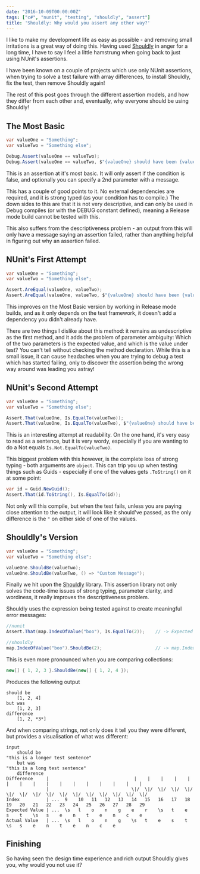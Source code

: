 ```yaml
---
date: "2016-10-09T00:00:00Z"
tags: ["c#", "nunit", "testing", "shouldly", "assert"]
title: 'Shouldly: Why would you assert any other way?'
---
```


I like to make my development life as easy as possible - and removing small irritations is a great way of doing this.  Having used [Shouldly](http://docs.shouldly-lib.net/v2.4.0/docs) in anger for a long time, I have to say I feel a little hamstrung when going back to just using NUnit's assertions.

I have been known on a couple of projects which use only NUnit assertions, when trying to solve a test failure with array differences, to install Shouldly, fix the test, then remove Shouldly again!

The rest of this post goes through the different assertion models, and how they differ from each other and, eventually, why everyone should be using Shouldly!


## The Most Basic

```csharp
var valueOne = "Something";
var valueTwo = "Something else";

Debug.Assert(valueOne == valueTwo);
Debug.Assert(valueOne == valueTwo, $"{valueOne} should have been {valueTwo}");
```

This is an assertion at it's most basic.  It will only assert if the condition is false, and optionally you can specify a 2nd parameter with a message.

This has a couple of good points to it. No external dependencies are required, and it is strong typed (as your condition has to compile.)  The down sides to this are that it is not very descriptive, and can only be used in Debug compiles (or with the DEBUG constant defined), meaning a Release mode build cannot be tested with this.

This also suffers from the descriptiveness problem - an output from this will only have a message saying an assertion failed, rather than anything helpful in figuring out why an assertion failed.

## NUnit's First Attempt
```csharp
var valueOne = "Something";
var valueTwo = "Something else";

Assert.AreEqual(valueOne, valueTwo);
Assert.AreEqual(valueOne, valueTwo, $"{valueOne} should have been {valueTwo}");
```
This improves on the Most Basic version by working in Release mode builds, and as it only depends on the test framework, it doesn't add a dependency you didn't already have.

There are two things I dislike about this method: it remains as undescriptive as the first method, and it adds the problem of parameter ambiguity:  Which of the two parameters is the expected value, and which is the value under test? You can't tell without checking the method declaration.  While this is a small issue, it can cause headaches when you are trying to debug a test which has started failing, only to discover the assertion being the wrong way around was leading you astray!


## NUnit's Second Attempt

```csharp
var valueOne = "Something";
var valueTwo = "Something else";

Assert.That(valueOne, Is.EqualTo(valueTwo));
Assert.That(valueOne, Is.EqualTo(valueTwo), $"{valueOne} should have been {valueTwo}");
```

This is an interesting attempt at readability.  On the one hand, it's very easy to read as a sentence, but it is very wordy, especially if you are wanting to do a Not equals `Is.Not.EqualTo(valueTwo)`.

This biggest problem with this however, is the complete loss of strong typing - both arguments are `object`.  This can trip you up when testing things such as Guids - especially if one of the values gets `.ToString()` on it at some point:

```csharp
var id = Guid.NewGuid();
Assert.That(id.ToString(), Is.EqualTo(id));
```

Not only will this compile, but when the test fails, unless you are paying close attention to the output, it will look like it should've passed, as the only difference is the `"` on either side of one of the values.


## Shouldly's Version

```csharp
var valueOne = "Something";
var valueTwo = "Something else";

valueOne.ShouldBe(valueTwo);
valueOne.ShouldBe(valueTwo, () => "Custom Message");
```

Finally we hit upon the [Shouldly](http://docs.shouldly-lib.net/v2.4.0/docs) library.  This assertion library not only solves the code-time issues of strong typing, parameter clarity, and wordiness, it really improves the descriptiveness problem.

Shouldly uses the expression being tested against to create meaningful error messages:

```csharp
//nunit
Assert.That(map.IndexOfValue("boo"), Is.EqualTo(2));    // -> Expected 2 but was 1

//shouldly
map.IndexOfValue("boo").ShouldBe(2);                    // -> map.IndexOfValue("boo") should be 2 but was 1
```

This is even more pronounced when you are comparing collections:

```csharp
new[] { 1, 2, 3 }.ShouldBe(new[] { 1, 2, 4 });
```

Produces the following output
```
should be
    [1, 2, 4]
but was
    [1, 2, 3]
difference
    [1, 2, *3*]
```

And when comparing strings, not only does it tell you they were different, but provides a visualisation of what was different:

```
input
    should be
"this is a longer test sentence"
    but was
"this is a long test sentence"
    difference
Difference     |                                |    |    |    |    |    |    |    |    |    |    |    |    |    |    |    |
               |                               \|/  \|/  \|/  \|/  \|/  \|/  \|/  \|/  \|/  \|/  \|/  \|/  \|/  \|/  \|/  \|/
Index          | ...  9    10   11   12   13   14   15   16   17   18   19   20   21   22   23   24   25   26   27   28   29
Expected Value | ...  \s   l    o    n    g    e    r    \s   t    e    s    t    \s   s    e    n    t    e    n    c    e
Actual Value   | ...  \s   l    o    n    g    \s   t    e    s    t    \s   s    e    n    t    e    n    c    e
```

## Finishing

So having seen the design time experience and rich output Shouldly gives you, why would you not use it?
